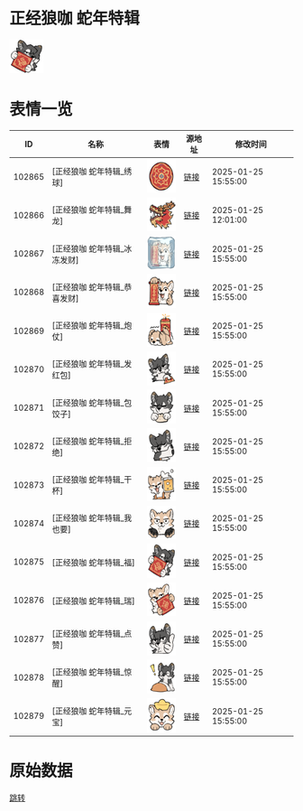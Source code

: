 # 正经狼咖 蛇年特辑

<img src="./cover.png" height="60" alt="cover" />

# 表情一览

|ID|名称|表情|源地址|修改时间|
|----|----|----|----|----|
|102865|[正经狼咖 蛇年特辑_绣球]|<img src="./pic/102865_%5B正经狼咖 蛇年特辑_绣球%5D.png" height="60" alt="绣球"/>|[链接](https://i0.hdslb.com/bfs/garb/2e2e3e012de5594e2ef03275a8f0ed7ec58686f2.png)|2025-01-25 15:55:00|
|102866|[正经狼咖 蛇年特辑_舞龙]|<img src="./pic/102866_%5B正经狼咖 蛇年特辑_舞龙%5D.png" height="60" alt="舞龙"/>|[链接](https://i0.hdslb.com/bfs/garb/92d99c7d9dc672d5ff00c9f925b22ae6ff15a5c7.png)|2025-01-25 12:01:00|
|102867|[正经狼咖 蛇年特辑_冰冻发财]|<img src="./pic/102867_%5B正经狼咖 蛇年特辑_冰冻发财%5D.png" height="60" alt="冰冻发财"/>|[链接](https://i0.hdslb.com/bfs/garb/bbee8cea687c40f6be4d92f92f58c80d1fadf434.png)|2025-01-25 15:55:00|
|102868|[正经狼咖 蛇年特辑_恭喜发财]|<img src="./pic/102868_%5B正经狼咖 蛇年特辑_恭喜发财%5D.png" height="60" alt="恭喜发财"/>|[链接](https://i0.hdslb.com/bfs/garb/a8c9d28cfa9e7026f9b49664e8fdac5083367a30.png)|2025-01-25 15:55:00|
|102869|[正经狼咖 蛇年特辑_炮仗]|<img src="./pic/102869_%5B正经狼咖 蛇年特辑_炮仗%5D.png" height="60" alt="炮仗"/>|[链接](https://i0.hdslb.com/bfs/garb/1307f2fe71e74dce5775d08495d49efbf7e02593.png)|2025-01-25 15:55:00|
|102870|[正经狼咖 蛇年特辑_发红包]|<img src="./pic/102870_%5B正经狼咖 蛇年特辑_发红包%5D.png" height="60" alt="发红包"/>|[链接](https://i0.hdslb.com/bfs/garb/6f6d1194de9194a8d565d3798b1a58d0322c260e.png)|2025-01-25 15:55:00|
|102871|[正经狼咖 蛇年特辑_包饺子]|<img src="./pic/102871_%5B正经狼咖 蛇年特辑_包饺子%5D.png" height="60" alt="包饺子"/>|[链接](https://i0.hdslb.com/bfs/garb/c6fe71f6f0c700fce014b24a93726f4ec61b8d16.png)|2025-01-25 15:55:00|
|102872|[正经狼咖 蛇年特辑_拒绝]|<img src="./pic/102872_%5B正经狼咖 蛇年特辑_拒绝%5D.png" height="60" alt="拒绝"/>|[链接](https://i0.hdslb.com/bfs/garb/2c456ee1d9d591a015c44044918c3363ac55075b.png)|2025-01-25 15:55:00|
|102873|[正经狼咖 蛇年特辑_干杯]|<img src="./pic/102873_%5B正经狼咖 蛇年特辑_干杯%5D.png" height="60" alt="干杯"/>|[链接](https://i0.hdslb.com/bfs/garb/abf3295b82c432db1e43800d76bb0ab764f9bad2.png)|2025-01-25 15:55:00|
|102874|[正经狼咖 蛇年特辑_我也要]|<img src="./pic/102874_%5B正经狼咖 蛇年特辑_我也要%5D.png" height="60" alt="我也要"/>|[链接](https://i0.hdslb.com/bfs/garb/b4ff31177cc243f36c74d88b9f4a7f356ebdd047.png)|2025-01-25 15:55:00|
|102875|[正经狼咖 蛇年特辑_福]|<img src="./pic/102875_%5B正经狼咖 蛇年特辑_福%5D.png" height="60" alt="福"/>|[链接](https://i0.hdslb.com/bfs/garb/cc7b4031669fb346cf73ec4b4682e3a076fdac8a.png)|2025-01-25 15:55:00|
|102876|[正经狼咖 蛇年特辑_瑞]|<img src="./pic/102876_%5B正经狼咖 蛇年特辑_瑞%5D.png" height="60" alt="瑞"/>|[链接](https://i0.hdslb.com/bfs/garb/60294fdc201063a675d0b06eb5efba505786fd9c.png)|2025-01-25 15:55:00|
|102877|[正经狼咖 蛇年特辑_点赞]|<img src="./pic/102877_%5B正经狼咖 蛇年特辑_点赞%5D.png" height="60" alt="点赞"/>|[链接](https://i0.hdslb.com/bfs/garb/50d7c0d7471109be1a69829a7788ba9ea8abe703.png)|2025-01-25 15:55:00|
|102878|[正经狼咖 蛇年特辑_惊醒]|<img src="./pic/102878_%5B正经狼咖 蛇年特辑_惊醒%5D.png" height="60" alt="惊醒"/>|[链接](https://i0.hdslb.com/bfs/garb/c34fd209ab01f3d5dd28ba998b347a799b29d81e.png)|2025-01-25 15:55:00|
|102879|[正经狼咖 蛇年特辑_元宝]|<img src="./pic/102879_%5B正经狼咖 蛇年特辑_元宝%5D.png" height="60" alt="元宝"/>|[链接](https://i0.hdslb.com/bfs/garb/dd05c9cf665a05a734f84182d41b9eb67502d13c.png)|2025-01-25 15:55:00|

# 原始数据

[跳转](./raw.json)

